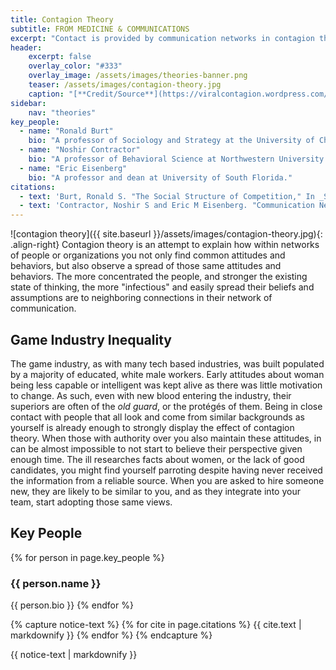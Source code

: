 ```yaml
---
title: Contagion Theory
subtitle: FROM MEDICINE & COMMUNICATIONS
excerpt: "Contact is provided by communication networks in contagion theories. These communication networks serve as a mechanism that exposes people to information."
header:
    excerpt: false
    overlay_color: "#333"
    overlay_image: /assets/images/theories-banner.png
    teaser: /assets/images/contagion-theory.jpg
    caption: "[**Credit/Source**](https://viralcontagion.wordpress.com/2012/10/05/images-from-virality-future-project-with-artists-at-uel/)"
sidebar:
    nav: "theories"
key_people:
  - name: "Ronald Burt"
    bio: "A professor of Sociology and Strategy at the University of Chicago Booth School of Business."
  - name: "Noshir Contractor"
    bio: "A professor of Behavioral Science at Northwestern University."
  - name: "Eric Eisenberg"
    bio: "A professor and dean at University of South Florida."
citations:
  - text: 'Burt, Ronald S. "The Social Structure of Competition," In _Structural Holes_, Cambridge, MA: Harvard University Press, 1992.'
  - text: 'Contractor, Noshir S and Eric M Eisenberg. "Communication Networks and New Media in Organizations." _Organizations and communication technology_ 143 (1990): 172.'
---
```


![contagion theory]({{ site.baseurl }}/assets/images/contagion-theory.jpg){: .align-right}
Contagion theory is an attempt to explain how within networks of people or
organizations you not only find common attitudes and behaviors, but also
observe a spread of those same attitudes and behaviors. The more concentrated
the people, and stronger the existing state of thinking, the more "infectious"
and easily spread their beliefs and assumptions are to neighboring connections
in their network of communication.

## Game Industry Inequality
The game industry, as with many tech based industries, was built populated by a
majority of educated, white male workers. Early attitudes about woman being less
capable or intelligent was kept alive as there was little motivation to change.
As such, even with new blood entering the industry, their superiors are often of
the _old guard_, or the protégés of them. Being in close contact with people
that all look and come from similar backgrounds as yourself is already enough
to strongly display the effect of contagion theory. When those with authority
over you also maintain these attitudes, in can be almost impossible to not start
to believe their perspective given enough time. The ill researches facts about
women, or the lack of good candidates, you might find yourself parroting despite
having never received the information from a reliable source. When you are asked
to hire someone new, they are likely to be similar to you, and as they integrate
into your team, start adopting those same views.

## Key People
{% for person in page.key_people %}
### {{ person.name }}
{{ person.bio }}
{% endfor %}

{% capture notice-text %}
{% for cite in page.citations %}
{{ cite.text | markdownify }}
{% endfor %}
{% endcapture %}

<div class="notice--primary">
    {{ notice-text | markdownify }}
</div>

<!--[Theory Details](https://www.utwente.nl/cw/theorieenoverzicht/Theory%20Clusters/Interpersonal%20Communication%20and%20Relations/Contagion_theories/)-->